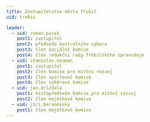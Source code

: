 ```yaml
---
title: Zastupitelstvo města Třebíč
uid: trebic

leader: 
  - uid: roman.pasek
    post1: zastupitel
    post2: předseda kontrolního výboru
    post3: člen sociální komise
    post4: člen redakční rady Třebíčského zpravodaje
  - uid: stanislav.neuman
    post1: zastupitel
    post2: člen komise pro místní rozvoj
    post3: člen sportovní komise
    post4: člen výběrové komise
  - uid: jan.brizdala
    post1: místopředseda komise pro místní rozvoj
    post2: člen majetkové komise
  - uid: jiri.beranovsky
    post1: člen majetkové komise
---
```



